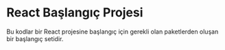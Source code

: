 # React Başlangıç Projesi

Bu kodlar bir React projesine başlangıç için gerekli olan paketlerden oluşan bir başlangıç setidir.